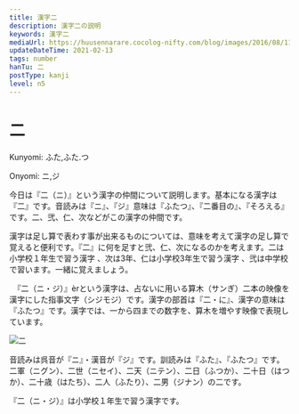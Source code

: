 ```yaml
---
title: 漢字二
description: 漢字二の説明
keywords: 漢字二
mediaUrl: https://huusennarare.cocolog-nifty.com/blog/images/2016/08/11/photo_12.jpg
updateDateTime: 2021-02-13
tags: number
hanTu: 二
postType: kanji
level: n5
---
```


# 二

Kunyomi: ふた,ふた.つ

Onyomi: ニ,ジ

今日は『二（ニ）』という漢字の仲間について説明します。基本になる漢字は『二』です。音読みは『ニ』、『ジ』意味は『ふたつ』、『二番目の』、『そろえる』です。二、弐、仁、次などがこの漢字の仲間です。

漢字は足し算で表わす事が出来るものについては、意味を考えて漢字の足し算で覚えると便利です。『二』に何を足すと弐、仁、次になるのかを考えます。二は小学校１年生で習う漢字 、次は3年、仁は小学校3年生で習う漢字 、弐は中学校で習います。一緒に覚えましょう。

　『二（ニ・ジ）』èrという漢字は、占ないに用いる算木（サンぎ）二本の映像を漢字にした指事文字（シジモジ）です。漢字の部首は『二・に』、漢字の意味は『ふたつ』です。漢字では、一から四までの数字を、算木を増やす映像で表現しています。

![二](https://huusennarare.cocolog-nifty.com/blog/images/2016/08/11/photo_12.jpg "二")

音読みは呉音が『ニ』・漢音が『ジ』です。訓読みは『ふた』、『ふたつ』です。二軍（ニグン）、二世（ニセイ）、二天（ニテン）、二日（ふつか）、二十日（はつか）、二十歳（はたち）、二人（ふたり）、二男（ジナン）の二です。

『二（ニ・ジ）』は小学校１年生で習う漢字です。